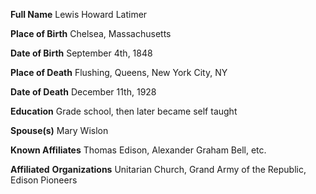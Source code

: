 
**Full Name**
Lewis Howard Latimer

**Place of Birth**
Chelsea, Massachusetts

**Date of Birth** 
September 4th, 1848

**Place of Death**
Flushing, Queens, New York City, NY

**Date of Death**
December 11th, 1928

**Education**
Grade school, then later became self taught

**Spouse(s)**
Mary Wislon

**Known Affiliates**
Thomas Edison, Alexander Graham Bell, etc.

**Affiliated** **Organizations**
Unitarian Church, Grand Army of the Republic, Edison Pioneers 

